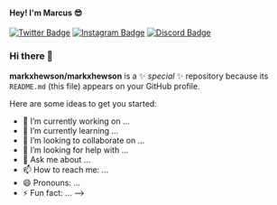 #### Hey! I'm Marcus 😎

[![Twitter Badge](https://img.shields.io/badge/-Twitter-e4405f?style=for-the-badge&logo=Twitter)](https://www.twitter.com/_Lotho_)
[![Instagram Badge](https://img.shields.io/badge/-Instagram-e4405f?style=for-the-badge&logo=Instagram&color=blueviolet)](https://www.instagram.com/markxhewson)
[![Discord Badge](https://img.shields.io/badge/-Discord-e4405f?style=for-the-badge&logo=Discord&color=important)](marcuz#9158)


### Hi there 👋

**markxhewson/markxhewson** is a ✨ _special_ ✨ repository because its `README.md` (this file) appears on your GitHub profile.

Here are some ideas to get you started:

- 🔭 I’m currently working on ...
- 🌱 I’m currently learning ...
- 👯 I’m looking to collaborate on ...
- 🤔 I’m looking for help with ...
- 💬 Ask me about ...
- 📫 How to reach me: ...
- 😄 Pronouns: ...
- ⚡ Fun fact: ...
-->
